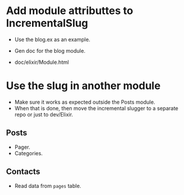 # Add module attributtes to IncrementalSlug

* Use the blog.ex as an example.
* Gen doc for the blog module.

* doc/elixir/Module.html

# Use the slug in another module

* Make sure it works as expected outside the Posts module.
* When that is done, then move the incremental slugger to a separate repo or just to dev/Elixir.

## Posts

* Pager.
* Categories.

## Contacts

* Read data from `pages` table.
